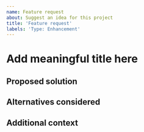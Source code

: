 ```yaml
---
name: Feature request
about: Suggest an idea for this project
title: 'Feature request'
labels: 'Type: Enhancement'
---
```


<!--
Thank you for taking the time to suggest a feature. Before submitting,
please reread your description to ensure that other readers can reasonably
understand the motivation and proposed solution.

IMPORTANT NOTES

1. Leave all HTML comments in place (formatted like this large block so it won't show up in
   your Feature Request text.)
2. Use GH flavored markdown: https://docs.github.com/en/get-started/writing-on-github/getting-started-with-writing-and-formatting-on-github/basic-writing-and-formatting-syntax,
   especially for code snippets, which should look like the following:
   ```python
   a = 1
   b = 2
   print(a + b)
   ```
3. Please be as thorough as possible when describing what the proposed enhancement or feature should
   do, including any finer details to guide implementation.
-->

<!--The title should clearly define the feature request/enhancement succinctly.-->
# Add meaningful title here

<!-- Describe the desired enhancement. -->


## Proposed solution

<!-- Please include pseudocode (markdown-formatted), images, or any other visual aids to communicate the idea. -->


## Alternatives considered

<!-- Describe workarounds or alternatives even if hacky or incomplete. Sometimes these are the best solution! -->


## Additional context

<!-- Provide anything else that helps to communicate the idea here. -->

